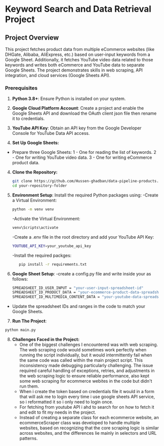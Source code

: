 # Keyword Search and Data Retrieval Project

## Project Overview

This project fetches product data from multiple eCommerce websites (like DHGate, Alibaba, AliExpress, etc.) based on user-input keywords from a Google Sheet. Additionally, it fetches YouTube video data related to those keywords and writes both eCommerce and YouTube data to separate Google Sheets. The project demonstrates skills in web scraping, API integration, and cloud services (Google Sheets API).

### Prerequisites

1. **Python 3.8+**: Ensure Python is installed on your system.
2. **Google Cloud Platform Account**: Create a project and enable the Google Sheets API and download the OAuth client json file then rename it to credentials.

3. **YouTube API Key**: Obtain an API key from the Google Developer Console for YouTube Data API access.

4. **Set Up Google Sheets:**

- Prepare three Google Sheets:
  1 - One for reading the list of keywords.
  2 - One for writing YouTube video data.
  3 - One for writing eCommerce product data.

4. **Clone the Repository:**

   ```bash
   git clone https://github.com/Hussen-ghadban/data-pipeline-products.git
   cd your-repository-folder
   ```

5. **Environment Setup**: Install the required Python packages using:
   -Create a Virtual Environment:

   ```bash
   python -m venv venv
   ```

   -Activate the Virtual Environment:

   ```bash
   venv\Scripts\activate
   ```

   -Create a .env file in the root directory and add your YouTube API Key:

   ```bash
   YOUTUBE_API_KEY=your_youtube_api_key
   ```

   -Install the required packges:

   ```bash
      pip install -r requirements.txt
   ```

6. **Google Sheet Setup**:
   -create a config.py file and write inside your as follows:
   ```bash
   SPREADSHEET_ID_USER_INPUT = "your-user-input-spreadsheet-id"
   SPREADSHEET_ID_PRODUCT_DATA = "your-ecommerce-product-data-spreadsheet-id"
   SPREADSHEET_ID_MULTIMEDIA_CONTENT_DATA = "your-youtube-data-spreadsheet-id"
   ```

- Update the spreadsheet IDs and ranges in the code to match your Google Sheets.

7. **Run The Project**:

```bash
python main.py
```

8. **Challenges Faced in the Project:**
   - One of the biggest challenges I encountered was with web scraping. The web scraping code would sometimes work perfectly when running the script individually, but it would intermittently fail when the same code was called within the main project script. This inconsistency made debugging particularly challenging. The issue required careful handling of exceptions, retries, and adjustments in the web scraping logic to ensure reliable performance, also kept some web scraping for ecommerce webites in the code but didn't run them.
   - When i create the token based on credentials file it would in a form that will ask me to login every time i use google sheets API service, so i reformatted it so i only need to login once.
   - For fetching from youtube API i ahd to search for on how to fetch it and edit to fit my needs in the project.
   - Instead of creating a separate class for each ecommerce website, an ecommerceScraper class was developed to handle multiple websites, based on recognizing that the core scraping logic is similar across websites, and the differences lie mainly in selectors and URL patterns.
